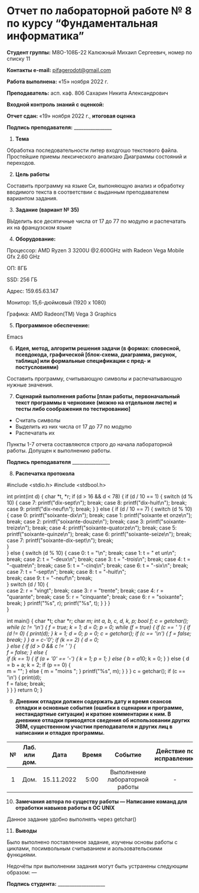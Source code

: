 ﻿# **Отчет по лабораторной работе № 8 по курсу “Фундаментальная информатика”**

**Студент группы:** М8О-108Б-22 Калюжный Михаил Сергеевич, номер по списку 11

**Контакты e-mail:** <pifagerodot@gmail.com>

**Работа выполнена:** «15» ноября 2022 г.

**Преподаватель:** асп. каф. 806 Сахарин Никита Александрович

**Входной контроль знаний с оценкой:** 

**Отчет сдан:** «19» ноября 2022 г., **итоговая оценка** 

**Подпись преподавателя:** \_\_\_\_\_\_\_\_\_\_\_\_\_\_\_\_

1. **Тема**

Обработка последовательности литер входгошо текстового файла. Простейшие приемы лексического анализаю Диаграммы состояний и переходов.

2. **Цель работы**

Составить программу на языке Си, выпоняющую анализ и обработку вводимого текста в соответствии с выданным преподавателем вариантом задания.

3. **Задание (вариант № 35)**

ВЫделить все десятичные числа от 17 до 77 по модулю и распечатать их на французском языке

4. **Оборудование:**

Процессор: AMD Ryzen 3 3200U @2.600GHz with Radeon Vega Mobile Gfx 2.60 GHz

ОП: 8ГБ

SSD: 256 ГБ

Адрес: 159.65.63.147

Монитор: 15,6-дюймовый (1920 x 1080)

Графика: AMD Radeon(TM) Vega 3 Graphics

5. **Программное обеспечение:**

Emacs

6. **Идея, метод, алгоритм решения задачи (в формах: словесной, псевдокода, графической [блок-схема, диаграмма, рисунок, таблица] или формальные спецификации с пред- и постусловиями)**

Составить программу, считывающую символы и распечатывающую нужные значения.

7. **Сценарий выполнения работы [план работы, первоначальный текст программы в черновике (можно на отдельном листе) и тесты либо соображения по тестированию]**
- Считать символы
- Выделить из них числа от 17 до 77 по модулю
- Распечатать их

Пункты 1-7 отчета составляются строго до начала лабораторной работы. Допущен к выполнению работы.

**Подпись преподавателя** \_\_\_\_\_\_\_\_\_\_\_\_\_\_\_\_

8. **Распечатка протокола**

#include <stdio.h>
#include <stdbool.h>

int print(int d)
{
	char *t, *r;
	if (d > 16 && d < 78)
	{
		if (d / 10 == 1)
		{
			switch (d % 10)
			{
				case 7:
					printf("dix-sept\n");
					break;
				case 8:
					printf("dix-huit\n");
					break;
				case 9:
					printf("dix-neuf\n");
					break;
			}
		}
		else
		{
			if (d / 10 == 7)
			{
				switch (d % 10)
				{
					case 0:
						printf("soixante-dix\n");
						break;
					case 1:
						printf("soixante et onze\n");
						break;
					case 2:
						printf("soixante-douze\n");
						break;
					case 3:
						printf("soixante-treize\n");
						break;
					case 4:
						printf("soixante-quatorze\n");
						break;
					case 5:
						printf("soixante-quinze\n");
						break;
					case 6:
						printf("soixante-seize\n");
						break;
					case 7:
						printf("soixante-dix-sept\n");
						break;	
				}		
			}
			else
			{
				switch (d % 10)
				{
					case 0:
						t = "\n";
						break;
					case 1:
						t = " et un\n";
						break;
					case 2:
						t = "-deux\n";
						break;
					case 3:
						t = "-trois\n";
						break;
					case 4:
						t = "-quatre\n";
						break;
					case 5:
						t = "-cinq\n";
						break;
					case 6:
						t = "-six\n";
						break;
					case 7:
						t = "-sept\n";
						break;
					case 8:
						t = "-huit\n";	
						break;
					case 9:
						t = "-neuf\n";
						break;	
				}
				switch (d / 10)
				{		
					case 2:
						r = "vingt";
						break;
					case 3:
						r = "trente";
						break;
					case 4:
						r = "quarante";
						break;
					case 5:
						r = "cinquante";
						break;
					case 6:
						r = "soixante";
						break;
					}
				printf("%s", r);
				printf("%s", t);
			}
		}
	}	
}

int main()
{
	char *t;
	char *r;
	char *m;
	int a, b, c, d, k, p;
	bool f;
	c = getchar();
	while (c != '\n')
	{
		f = true;
		k = 1;
		d = 0;
		p = 0;
		while (f = true)
		{
			if (c == ' ')
			{
				if (d != 0)
				{
					print(d);
				}
				k = 1;
				d = 0;
				p = 0;
				c = getchar();
				if (c == '\n')
				{
					f = false;
					break;
				}
			}
			a = c-'0';
			if (k == 2)
			{
				d = 0;	
			}
			else
			{
				if (d > 0 && c != ' ')
				{	
					f = false;
				}
				else
				{	
					if (k == 1)
					{
						if (a + '0' == '-')
						{
							k = 1;
							p = 1;
						}
						else
						{
							b = a*10;
							k = 0;
						}
					}
					else
					{
						d = b + a;
						k = 2;
						if (p == 0)
						{ 	
							m = "";
						}
						else
						{
							m = "moins ";
						}
						printf("%s", m);
					}
				}
			}
			c = getchar();
			if (c == '\n')
			{
				print(d);	
				f = false;
				break;					
			}
		}
	}
	return 0;
}

9. **Дневник отладки должен содержать дату и время сеансов отладки и основные события (ошибки в сценарии и программе, нестандартные ситуации) и краткие комментарии к ним. В дневнике отладки приводятся сведения об использовании других ЭВМ, существенном участии преподавателя и других лиц в написании и отладке программы.**

|№|Лаб. или дом.|Дата|Время|Событие|Действие по исправлению|Примечания|
| :-: | :-: | :-: | :-: | :-: | :-: | :-: |
|1|Дом.|15.11.2022|5:00|Выполнение лабораторной работы|-|-|

10. **Замечания автора по существу работы — Написание команд для отработки навыков работы в ОС UNIX**

Данное задание удобно выполнять через getchar()

11. **Выводы**

Было выполнено поставленное задание, изучены основы работы с циклами, посимвольным считыванием и аользовательскими функциями.

Недочёты при выполнении задания могут быть устранены следующим образом: —

**Подпись студента:** \_\_\_\_\_\_\_\_\_\_\_\_\_\_\_\_\_\_\_\_

